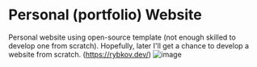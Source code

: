# Personal (portfolio) Website
Personal website using open-source template (not enough skilled to develop one from scratch). Hopefully, later I'll get a chance to develop a website from scratch.
(https://rybkov.dev/)
![image](https://user-images.githubusercontent.com/93882929/166523882-bbbed08f-fc9e-4c34-84fd-ab7fbeb1707e.png)
